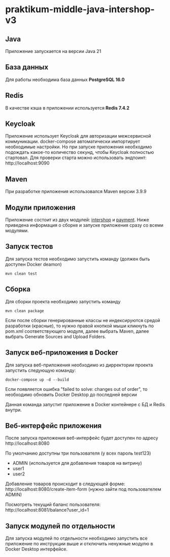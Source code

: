 # praktikum-middle-java-intershop-v3

## Java
Приложение запускается на версии Java 21

## База данных
Для работы необходима база данных **PostgreSQL 16.0**

## Redis
В качестве кэша в приложении используется **Redis 7.4.2**

## Keycloak
Приложение использует Keycloak для авторизации межсервисной коммуникации.
docker-compose автоматически импортирует необходимые настройки.
Но при запуске приложения необходимо подождать какое-то количество секунд, чтобы Keycloak полностью стартовал.
Для проверки старта можно использовать эндпоинт: http://localhost:9090

## Maven
При разработке приложения использовался Maven версии 3.9.9

## Модули приложения
Приложение состоит из двух модулей: [intershop](intershop) и [payment](payment). Ниже приведена информация о сборке и запуске приложения сразу со всеми модулями.

## Запуск тестов
Для запуска тестов необходимо запустить команду (должен быть доступен Docker deamon)
```
mvn clean test
```

## Сборка
Для сборки проекта необходимо запустить команду
```
mvn clean package
```
Если после сборки генерированные классы не индексируются средой разработки (красные), то нужно правой кнопкой мыши кликнуть по pom.xml соответствующего модуля, далее выбрать Maven, далее выбрать Generate Sources and Upload Folders.

## Запуск веб-приложения в Docker
Для запуска веб-приложения необходимо из дирректории проекта запустить следующую команду:

```
docker-compose up -d --build
```
Если появляется ошибка "failed to solve: changes out of order", то необходимо обновить Docker Desktop до последней версии

Данная команда запустит приложение в Docker контейнере с БД и Redis внутри.

## Веб-интерфейс приложения
После запуска приложения веб-интерфейс будет доступен по адресу http://localhost:8080

По умолчанию доступны три пользователя (у всех пароль test123)
 - ADMIN (используется для добавления товаров на витрину)
 - user1
 - user2

Добавление товаров происходит в следующей форме: http://localhost:8080/create-item-form (нужно зайти под пользователем ADMIN)

Посмотреть текущий баланс пользователя: http://localhost:8081/balance?user_id=1

## Запуск модулей по отдельности
Для запуска модулей по отдельности необходимо запустить все приложение по инструкции выше и отключить ненужные модулю в Docker Desktop интерфейсе.